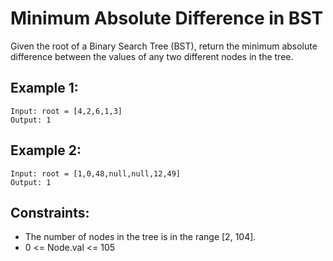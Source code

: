 # Minimum Absolute Difference in BST
Given the root of a Binary Search Tree (BST), return the minimum absolute  
difference between the values of any two different nodes in the tree.

 

## Example 1:

    Input: root = [4,2,6,1,3]
    Output: 1

## Example 2:

    Input: root = [1,0,48,null,null,12,49]
    Output: 1

 

## Constraints:

* The number of nodes in the tree is in the range [2, 104].
* 0 <= Node.val <= 105

 